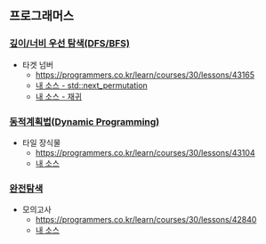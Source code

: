 ## 프로그래머스
### [깊이/너비 우선 탐색(DFS/BFS)](https://programmers.co.kr/learn/courses/30/parts/12421)
- 타겟 넘버
    - https://programmers.co.kr/learn/courses/30/lessons/43165
    - [내 소스 - std::next_permutation](https://github.com/HelloWoori/AlgorithmStudyWithBaekjoon/blob/master/_Programmers/TargetNumber.cpp)
    - [내 소스 - 재귀](https://github.com/HelloWoori/AlgorithmStudyWithBaekjoon/blob/master/_Programmers/TargetNumber2.cpp)

### [동적계획법(Dynamic Programming)](https://programmers.co.kr/learn/courses/30/parts/12263)
- 타일 장식물
    - https://programmers.co.kr/learn/courses/30/lessons/43104
    - [내 소스](https://github.com/HelloWoori/AlgorithmStudyWithBaekjoon/blob/master/_Programmers/Tile.cpp)

### [완전탐색](https://programmers.co.kr/learn/courses/30/parts/12230)
- 모의고사
    - https://programmers.co.kr/learn/courses/30/lessons/42840
    - [내 소스](https://github.com/HelloWoori/AlgorithmStudyWithBaekjoon/blob/master/_Programmers/Supoza.cpp)